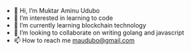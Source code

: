 - 👋 Hi, I’m Muktar Aminu Udubo
- 👀 I’m interested in learning to code
- 🌱 I’m currently learning blockchain technology
- 💞️ I’m looking to collaborate on writing golang and javascript
- 📫 How to reach me maudubo@gmail.com

<!---
maudubo/maudubo is a ✨ special ✨ repository because its `README.md` (this file) appears on your GitHub profile.
You can click the Preview link to take a look at your changes.
--->
